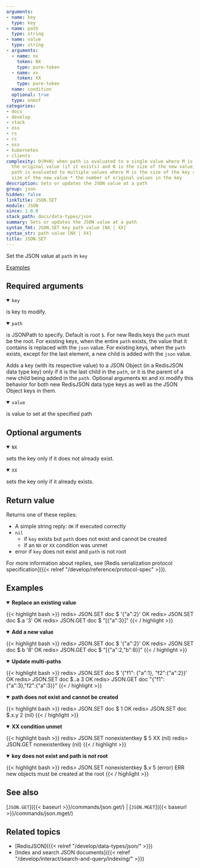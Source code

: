 ```yaml
---
arguments:
- name: key
  type: key
- name: path
  type: string
- name: value
  type: string
- arguments:
  - name: nx
    token: NX
    type: pure-token
  - name: xx
    token: XX
    type: pure-token
  name: condition
  optional: true
  type: oneof
categories:
- docs
- develop
- stack
- oss
- rs
- rc
- oss
- kubernetes
- clients
complexity: O(M+N) when path is evaluated to a single value where M is the size of
  the original value (if it exists) and N is the size of the new value, O(M+N) when
  path is evaluated to multiple values where M is the size of the key and N is the
  size of the new value * the number of original values in the key
description: Sets or updates the JSON value at a path
group: json
hidden: false
linkTitle: JSON.SET
module: JSON
since: 1.0.0
stack_path: docs/data-types/json
summary: Sets or updates the JSON value at a path
syntax_fmt: JSON.SET key path value [NX | XX]
syntax_str: path value [NX | XX]
title: JSON.SET
---
```

Set the JSON value at `path` in `key`

[Examples](#examples)

## Required arguments

<details open><summary><code>key</code></summary> 

is key to modify.
</details>

<details open><summary><code>path</code></summary> 

is JSONPath to specify. Default is root `$`. For new Redis keys the `path` must be the root. For existing keys, when the entire `path` exists, the value that it contains is replaced with the `json` value. For existing keys, when the `path` exists, except for the last element, a new child is added with the `json` value. 

Adds a key (with its respective value) to a JSON Object (in a RedisJSON data type key) only if it is the last child in the `path`, or it is the parent of a new child being added in the `path`. Optional arguments `NX` and `XX` modify this behavior for both new RedisJSON data type keys as well as the JSON Object keys in them.
</details>

<details open><summary><code>value</code></summary> 

is value to set at the specified path
</details>

## Optional arguments

<details open><summary><code>NX</code></summary> 

sets the key only if it does not already exist.
</details>

<details open><summary><code>XX</code></summary> 

sets the key only if it already exists.
</details>

## Return value 

Returns one of these replies:
- A simple string reply: `OK` if executed correctly
- `nil`
  - if `key` exists but `path` does not exist and cannot be created
  - if an `NX` or `XX` condition was unmet
- error if `key` does not exist and `path` is not root

For more information about replies, see [Redis serialization protocol specification]({{< relref "/develop/reference/protocol-spec" >}}).

## Examples

<details open>
<summary><b>Replace an existing value</b></summary>

{{< highlight bash >}}
redis> JSON.SET doc $ '{"a":2}'
OK
redis> JSON.SET doc $.a '3'
OK
redis> JSON.GET doc $
"[{\"a\":3}]"
{{< / highlight >}}
</details>

<details open>
<summary><b>Add a new value</b></summary>

{{< highlight bash >}}
redis> JSON.SET doc $ '{"a":2}'
OK
redis> JSON.SET doc $.b '8'
OK
redis> JSON.GET doc $
"[{\"a\":2,\"b\":8}]"
{{< / highlight >}}
</details>

<details open>
<summary><b>Update multi-paths</b></summary>

{{< highlight bash >}}
redis> JSON.SET doc $ '{"f1": {"a":1}, "f2":{"a":2}}'
OK
redis> JSON.SET doc $..a 3
OK
redis> JSON.GET doc
"{\"f1\":{\"a\":3},\"f2\":{\"a\":3}}"
{{< / highlight >}}
</details>

<details open>
<summary><b>path does not exist and cannot be created</b></summary>

{{< highlight bash >}}
redis> JSON.SET doc $ 1
OK
redis> JSON.SET doc $.x.y 2
(nil)
{{< / highlight >}}
</details>

<details open>
<summary><b>XX condition unmet</b></summary>

{{< highlight bash >}}
redis> JSON.SET nonexistentkey $ 5 XX
(nil)
redis> JSON.GET nonexistentkey
(nil)
{{< / highlight >}}
</details>

<details open>
<summary><b>key does not exist and path is not root</b></summary>

{{< highlight bash >}}
redis> JSON.SET nonexistentkey $.x 5
(error) ERR new objects must be created at the root
{{< / highlight >}}
</details>


## See also

[`JSON.GET`]({{< baseurl >}}/commands/json.get/) | [`JSON.MGET`]({{< baseurl >}}/commands/json.mget/) 

## Related topics

* [RedisJSON]({{< relref "/develop/data-types/json/" >}})
* [Index and search JSON documents]({{< relref "/develop/interact/search-and-query/indexing/" >}})
